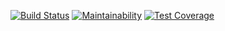 [![Build Status](https://travis-ci.org/tredoc/frontend-project-lvl3.svg?branch=master)](https://travis-ci.org/tredoc/frontend-project-lvl3)
[![Maintainability](https://api.codeclimate.com/v1/badges/8bb1792743eda170ccd1/maintainability)](https://codeclimate.com/github/tredoc/frontend-project-lvl3/maintainability)
[![Test Coverage](https://api.codeclimate.com/v1/badges/8bb1792743eda170ccd1/test_coverage)](https://codeclimate.com/github/tredoc/frontend-project-lvl3/test_coverage)